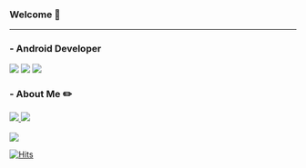 ### Welcome 👋
---

<h3><b>- Android Developer </b></h3>
<p>
  <img src="https://img.shields.io/badge/Android-3DDC84?style=flat-square&logo=android&logoColor=white">
  <img src="https://img.shields.io/badge/Kotlin-7F52FF?style=flat-square&logo=Kotlin&logoColor=white"/>
  <!--
  <img src="https://img.shields.io/badge/Python-3776AB?style=flat-square&logo=Python&logoColor=white">
  <img src="https://img.shields.io/badge/C++-00599C?style=flat-square&logo=C%2B%2B&logoColor=white">
  <img src="https://img.shields.io/badge/C-A8B9CC?style=flat-square&logo=C&logoColor=white">
  -->
  <img src="https://img.shields.io/badge/Androidstudio-3DDC84?style=flat-square&logo=androidstudio&logoColor=white">
  <!--
  <img src="https://img.shields.io/badge/Github-181717?style=flat-square&logo=github&logoColor=white">
  <img src="https://img.shields.io/badge/Git-F05032?style=flat-square&logo=git&logoColor=white">
  <img src="https://img.shields.io/badge/Notion-000000?style=flat-square&logo=notion&logoColor=white">
  <img src="https://img.shields.io/badge/Figma-F24E1E?style=flat-square&logo=figma&logoColor=white">
  <img src="https://img.shields.io/badge/VSCode-007ACC?style=flat-square&logo=visualstudiocode&logoColor=white">
    -->

</p>

<h3><b>- About Me ✏️</b></h3>
<div>
   <a href="https://velog.io/@kangyuri1114">
      <img src="https://img.shields.io/badge/Velog_Yuri-3DDC84?style=badge&logo=Velog&logoColor=white"/>
   </a>
   <a href="https://www.notion.so/RIYU-RESUME-f640e5898a9a4c3f9b392c6d9297e84b">
      <img src="https://img.shields.io/badge/Notion-000000?style=badge&logo=Notion&logoColor=white"/>
   </a>
</div>

<br>
<img src="https://github-readme-stats.vercel.app/api?username=kangyuri1114&show_icons=true">

  [![Hits](https://hits.seeyoufarm.com/api/count/incr/badge.svg?url=https%3A%2F%2Fgithub.com%2Fkangyuri1114&count_bg=%235181FF&title_bg=%2398CEFF&icon=&icon_color=%2351ADFF&title=hits&edge_flat=true)](https://hits.seeyoufarm.com)

